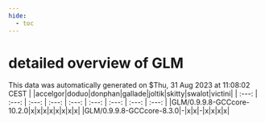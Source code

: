 ```yaml
---
hide:
  - toc
---
```


detailed overview of GLM
========================


This data was automatically generated on $Thu, 31 Aug 2023 at 11:08:02 CEST
| |accelgor|doduo|donphan|gallade|joltik|skitty|swalot|victini|
| :---: | :---: | :---: | :---: | :---: | :---: | :---: | :---: | :---: |
|GLM/0.9.9.8-GCCcore-10.2.0|x|x|x|x|x|x|x|x|
|GLM/0.9.9.8-GCCcore-8.3.0|-|x|x|-|x|x|x|x|

